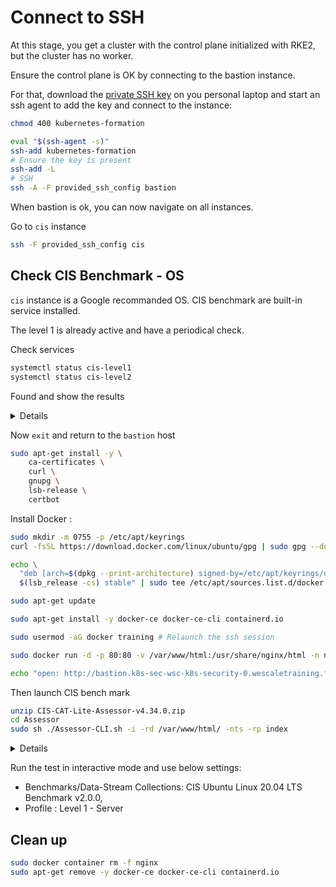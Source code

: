 # Connect to SSH


At this stage, you get a cluster with the control plane initialized with RKE2, but the cluster has no worker.

Ensure the control plane is OK by connecting to the bastion instance.

For that, download the [private SSH key](https://raw.githubusercontent.com/WeScale/k8s-advanced-training/master/resources/kubernetes-formation) on you personal laptop and start an ssh agent to add the key and connect to the instance:

```sh
chmod 400 kubernetes-formation

eval "$(ssh-agent -s)"
ssh-add kubernetes-formation
# Ensure the key is present
ssh-add -L 
# SSH
ssh -A -F provided_ssh_config bastion
```

When bastion is ok, you can now navigate on all instances.

Go to `cis` instance

```sh
ssh -F provided_ssh_config cis
```

## Check CIS Benchmark - OS

`cis` instance is a Google recommanded OS.
CIS benchmark are built-in service installed.

The level 1 is already active and have a periodical check.

Check services

```sh
systemctl status cis-level1
systemctl status cis-level2
```

Found and show the results

<details>

```sh
cat /var/lib/google/cis_scanner_scan_result.textproto
```

</details>

Now `exit` and return to the `bastion` host

```sh
sudo apt-get install -y \
    ca-certificates \
    curl \
    gnupg \
    lsb-release \
    certbot
```

Install Docker :
```bash
sudo mkdir -m 0755 -p /etc/apt/keyrings
curl -fsSL https://download.docker.com/linux/ubuntu/gpg | sudo gpg --dearmor -o /etc/apt/keyrings/docker.gpg

echo \
  "deb [arch=$(dpkg --print-architecture) signed-by=/etc/apt/keyrings/docker.gpg] https://download.docker.com/linux/ubuntu \
  $(lsb_release -cs) stable" | sudo tee /etc/apt/sources.list.d/docker.list > /dev/null

sudo apt-get update

sudo apt-get install -y docker-ce docker-ce-cli containerd.io

sudo usermod -aG docker training # Relaunch the ssh session

sudo docker run -d -p 80:80 -v /var/www/html:/usr/share/nginx/html -n nginx nginx 

echo "open: http://bastion.k8s-sec-wsc-k8s-security-0.wescaletraining.fr"
```

Then launch CIS bench mark
```sh
unzip CIS-CAT-Lite-Assessor-v4.34.0.zip
cd Assessor 
sudo sh ./Assessor-CLI.sh -i -rd /var/www/html/ -nts -rp index
```

<details>

`sh`: This is the shell interpreter used to execute the script.

`./Assessor-CLI.sh`: This is the path to the CIS-CAT Pro Assessor command-line interface (CLI) script.

`-i`: This option typically indicates an "interactive" mode, where the tool may prompt the user for input or display interactive dialogs.

`-rd` /var/www/html/: This option specifies the root directory (/var/www/html/) to assess. This is where CIS-CAT Pro Assessor will look for configuration files to evaluate against the selected benchmark.

`-nts`: This option likely stands for "No Timestamps," and it might instruct the tool not to include timestamps in its output.

`-rp index`: This option allows you to specify a custom report prefix. When you use this option, the tool will generate a report with the specified prefix in the filename.

</details>

Run the test in interactive mode and use below settings:
- Benchmarks/Data-Stream Collections: CIS Ubuntu Linux 20.04 LTS Benchmark v2.0.0,
- Profile : Level 1 - Server

## Clean up

```sh
sudo docker container rm -f nginx
sudo apt-get remove -y docker-ce docker-ce-cli containerd.io
```